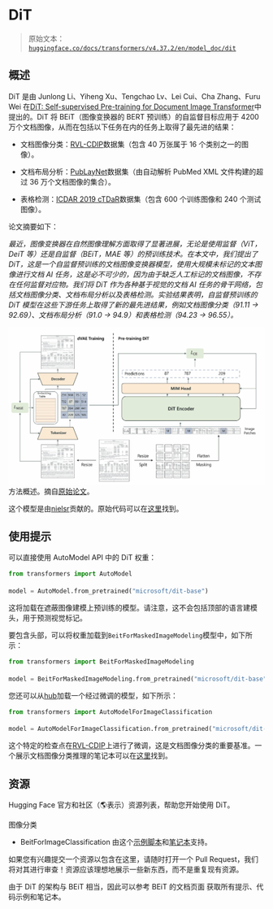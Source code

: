 # DiT

> 原始文本：[`huggingface.co/docs/transformers/v4.37.2/en/model_doc/dit`](https://huggingface.co/docs/transformers/v4.37.2/en/model_doc/dit)

## 概述

DiT 是由 Junlong Li、Yiheng Xu、Tengchao Lv、Lei Cui、Cha Zhang、Furu Wei 在[DiT: Self-supervised Pre-training for Document Image Transformer](https://arxiv.org/abs/2203.02378)中提出的。DiT 将 BEiT（图像变换器的 BERT 预训练）的自监督目标应用于 4200 万个文档图像，从而在包括以下任务在内的任务上取得了最先进的结果：

+   文档图像分类：[RVL-CDIP](https://www.cs.cmu.edu/~aharley/rvl-cdip/)数据集（包含 40 万张属于 16 个类别之一的图像）。

+   文档布局分析：[PubLayNet](https://github.com/ibm-aur-nlp/PubLayNet)数据集（由自动解析 PubMed XML 文件构建的超过 36 万个文档图像的集合）。

+   表格检测：[ICDAR 2019 cTDaR](https://github.com/cndplab-founder/ICDAR2019_cTDaR)数据集（包含 600 个训练图像和 240 个测试图像）。

论文摘要如下：

*最近，图像变换器在自然图像理解方面取得了显著进展，无论是使用监督（ViT，DeiT 等）还是自监督（BEiT，MAE 等）的预训练技术。在本文中，我们提出了 DiT，这是一个自监督预训练的文档图像变换器模型，使用大规模未标记的文本图像进行文档 AI 任务，这是必不可少的，因为由于缺乏人工标记的文档图像，不存在任何监督对应物。我们将 DiT 作为各种基于视觉的文档 AI 任务的骨干网络，包括文档图像分类、文档布局分析以及表格检测。实验结果表明，自监督预训练的 DiT 模型在这些下游任务上取得了新的最先进结果，例如文档图像分类（91.11 → 92.69）、文档布局分析（91.0 → 94.9）和表格检测（94.23 → 96.55）。*

![drawing](img/bbda80fb2e34234d199a63b7903bf9de.png) 方法概述。摘自[原始论文](https://arxiv.org/abs/2203.02378)。

这个模型是由[nielsr](https://huggingface.co/nielsr)贡献的。原始代码可以在[这里](https://github.com/microsoft/unilm/tree/master/dit)找到。

## 使用提示

可以直接使用 AutoModel API 中的 DiT 权重：

```py
from transformers import AutoModel

model = AutoModel.from_pretrained("microsoft/dit-base")
```

这将加载在遮蔽图像建模上预训练的模型。请注意，这不会包括顶部的语言建模头，用于预测视觉标记。

要包含头部，可以将权重加载到`BeitForMaskedImageModeling`模型中，如下所示：

```py
from transformers import BeitForMaskedImageModeling

model = BeitForMaskedImageModeling.from_pretrained("microsoft/dit-base")
```

您还可以从[hub](https://huggingface.co/models?other=dit)加载一个经过微调的模型，如下所示：

```py
from transformers import AutoModelForImageClassification

model = AutoModelForImageClassification.from_pretrained("microsoft/dit-base-finetuned-rvlcdip")
```

这个特定的检查点在[RVL-CDIP](https://www.cs.cmu.edu/~aharley/rvl-cdip/)上进行了微调，这是文档图像分类的重要基准。一个展示文档图像分类推理的笔记本可以在[这里](https://github.com/NielsRogge/Transformers-Tutorials/blob/master/DiT/Inference_with_DiT_(Document_Image_Transformer)_for_document_image_classification.ipynb)找到。

## 资源

Hugging Face 官方和社区（🌎表示）资源列表，帮助您开始使用 DiT。

图像分类

+   BeitForImageClassification 由这个[示例脚本](https://github.com/huggingface/transformers/tree/main/examples/pytorch/image-classification)和[笔记本](https://colab.research.google.com/github/huggingface/notebooks/blob/main/examples/image_classification.ipynb)支持。

如果您有兴趣提交一个资源以包含在这里，请随时打开一个 Pull Request，我们将对其进行审查！资源应该理想地展示一些新东西，而不是重复现有资源。

由于 DiT 的架构与 BEiT 相当，因此可以参考 BEiT 的文档页面 获取所有提示、代码示例和笔记本。
